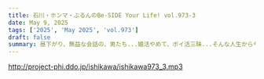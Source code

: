```yaml
---
title: 石川・ホンマ・ぶるんのBe-SIDE Your Life! vol.973-3
date: May 9, 2025
tags: ['2025', 'May 2025', 'vol.973']
draft: false
summary: 昼下がり、無益な会話の、男たち...婚活やめて、ポイ活三昧...そんな人生から今年こそ脱したい！キッカケを！何かキッカケを〜ッッ！！
---
```


http://project-phi.ddo.jp/ishikawa/ishikawa973_3.mp3
